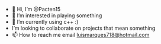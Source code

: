 - 👋 Hi, I’m @Pacten15
- 👀 I’m interested in playing something
- 🌱 I’m currently using c++ :)
- I’m looking to collaborate on projects that mean something
- 📫 How to reach me email luismarques718@hotmail.com

<!---
Pacten15/Pacten15 is a ✨ special ✨ repository because its `README.md` (this file) appears on your GitHub profile.
You can click the Preview link to take a look at your changes.
--->
